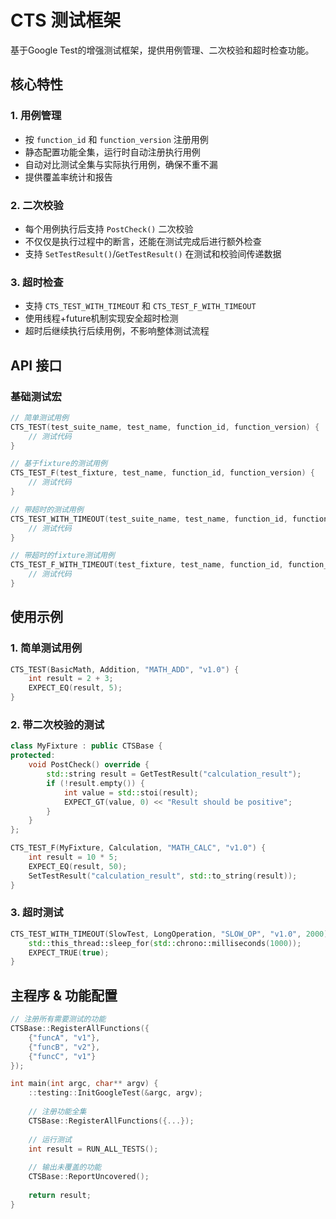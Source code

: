 # CTS 测试框架

基于Google Test的增强测试框架，提供用例管理、二次校验和超时检查功能。

## 核心特性

### 1. 用例管理
- 按 `function_id` 和 `function_version` 注册用例
- 静态配置功能全集，运行时自动注册执行用例
- 自动对比测试全集与实际执行用例，确保不重不漏
- 提供覆盖率统计和报告

### 2. 二次校验
- 每个用例执行后支持 `PostCheck()` 二次校验
- 不仅仅是执行过程中的断言，还能在测试完成后进行额外检查
- 支持 `SetTestResult()`/`GetTestResult()` 在测试和校验间传递数据

### 3. 超时检查
- 支持 `CTS_TEST_WITH_TIMEOUT` 和 `CTS_TEST_F_WITH_TIMEOUT`
- 使用线程+future机制实现安全超时检测
- 超时后继续执行后续用例，不影响整体测试流程

## API 接口

### 基础测试宏
```cpp
// 简单测试用例
CTS_TEST(test_suite_name, test_name, function_id, function_version) {
    // 测试代码
}

// 基于fixture的测试用例
CTS_TEST_F(test_fixture, test_name, function_id, function_version) {
    // 测试代码
}

// 带超时的测试用例
CTS_TEST_WITH_TIMEOUT(test_suite_name, test_name, function_id, function_version, timeout_ms) {
    // 测试代码
}

// 带超时的fixture测试用例
CTS_TEST_F_WITH_TIMEOUT(test_fixture, test_name, function_id, function_version, timeout_ms) {
    // 测试代码
}
```

## 使用示例

### 1. 简单测试用例
```cpp
CTS_TEST(BasicMath, Addition, "MATH_ADD", "v1.0") {
    int result = 2 + 3;
    EXPECT_EQ(result, 5);
}
```

### 2. 带二次校验的测试
```cpp
class MyFixture : public CTSBase {
protected:
    void PostCheck() override {
        std::string result = GetTestResult("calculation_result");
        if (!result.empty()) {
            int value = std::stoi(result);
            EXPECT_GT(value, 0) << "Result should be positive";
        }
    }
};

CTS_TEST_F(MyFixture, Calculation, "MATH_CALC", "v1.0") {
    int result = 10 * 5;
    EXPECT_EQ(result, 50);
    SetTestResult("calculation_result", std::to_string(result));
}
```

### 3. 超时测试
```cpp
CTS_TEST_WITH_TIMEOUT(SlowTest, LongOperation, "SLOW_OP", "v1.0", 2000) {
    std::this_thread::sleep_for(std::chrono::milliseconds(1000));
    EXPECT_TRUE(true);
}
```



## 主程序 & 功能配置

```cpp
// 注册所有需要测试的功能
CTSBase::RegisterAllFunctions({
    {"funcA", "v1"},
    {"funcB", "v2"},
    {"funcC", "v1"}
});

int main(int argc, char** argv) {
    ::testing::InitGoogleTest(&argc, argv);
    
    // 注册功能全集
    CTSBase::RegisterAllFunctions({...});
    
    // 运行测试
    int result = RUN_ALL_TESTS();
    
    // 输出未覆盖的功能
    CTSBase::ReportUncovered();
    
    return result;
}
```